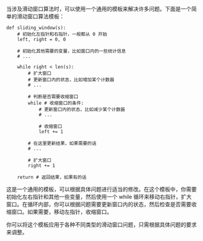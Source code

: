 当涉及滑动窗口算法时，可以使用一个通用的模板来解决许多问题。下面是一个简单的滑动窗口算法模板：

```plaintext
def sliding_window(s):
    # 初始化左指针和右指针，一般都从 0 开始
    left, right = 0, 0

    # 初始化其他需要的变量，比如窗口内的一些统计信息
    # ...

    while right < len(s):
        # 扩大窗口
        # 更新窗口内的状态，比如增加某个计数器
        # ...

        # 判断是否需要收缩窗口
        while # 收缩窗口的条件:
            # 更新窗口内的状态，比如减少某个计数器
            # ...

            # 收缩窗口
            left += 1

        # 在这里更新结果，如果需要的话
        # ...

        # 扩大窗口
        right += 1

    return # 返回结果，如果有的话
```

这是一个通用的模板，可以根据具体问题进行适当的修改。在这个模板中，你需要初始化左右指针和其他一些变量，然后使用一个 while 循环来移动右指针，扩大窗口。在循环内部，你可以根据问题需要更新窗口内的状态，然后检查是否需要收缩窗口。如果需要，移动左指针，收缩窗口。

你可以将这个模板应用于各种不同类型的滑动窗口问题，只需根据具体问题的要求来调整。